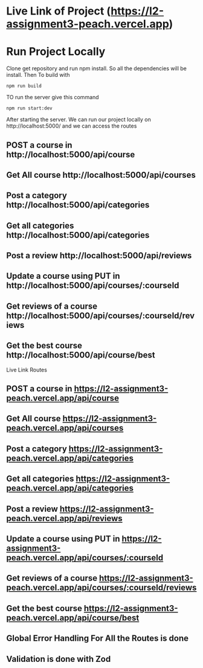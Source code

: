 # Live Link of Project (https://l2-assignment3-peach.vercel.app)

# Run Project Locally
Clone get repository and run npm install. So all the dependencies will be install.
Then To build with 
```
npm run build
```
TO run the server give this command
```
npm run start:dev
```
After starting the server. We can run our project locally on http://localhost:5000/ and we can access the routes
## POST a course in http://localhost:5000/api/course 
## Get All course http://localhost:5000/api/courses
## Post a category http://localhost:5000/api/categories
## Get all categories http://localhost:5000/api/categories
## Post a review http://localhost:5000/api/reviews
## Update a course using PUT in  http://localhost:5000/api/courses/:courseId
## Get reviews of a course http://localhost:5000/api/courses/:courseId/reviews
## Get the best course http://localhost:5000/api/course/best

Live Link Routes 

## POST a course in https://l2-assignment3-peach.vercel.app/api/course 
## Get All course https://l2-assignment3-peach.vercel.app/api/courses
## Post a category https://l2-assignment3-peach.vercel.app/api/categories
## Get all categories https://l2-assignment3-peach.vercel.app/api/categories
## Post a review https://l2-assignment3-peach.vercel.app/api/reviews
## Update a course using PUT in  https://l2-assignment3-peach.vercel.app/api/courses/:courseId
## Get reviews of a course https://l2-assignment3-peach.vercel.app/api/courses/:courseId/reviews
## Get the best course https://l2-assignment3-peach.vercel.app/api/course/best


## Global Error Handling For All the Routes is done
## Validation is done with Zod
 

